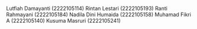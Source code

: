Lutfiah Damayanti   (2222105114)
Rintan Lestari      (2222105193)
Ranti Rahmayani     (2222105184)
Nadila Dini Humaida (2222105158)
Muhamad Fikri A     (2222105140)
Kusuma Masruri      (2222105241)